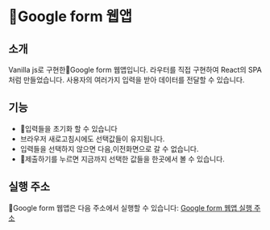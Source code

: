 # Google form 웹앱

## 소개
Vanilla js로 구현한Google form 웹앱입니다.
라우터를 직접 구현하여 React의 SPA처럼 만들었습니다.
사용자의 여러가지 입력을 받아 데이터를 전달할 수 있습니다.


## 기능
- 입력들을 초기화 할 수 있습니다
- 브라우저 새로고침시에도 선택값들이 유지됩니다.
- 입력들을 선택하지 않으면 다음,이전화면으로 갈 수 없습니다.
- 제출하기를 누르면 지금까지 선택한 값들을 한곳에서 볼 수 있습니다.

## 실행 주소
Google form 웹앱은 다음 주소에서 실행할 수 있습니다: [Google form 웹앱 실행 주소](https://vanilla-googleform-spa.vercel.app)
